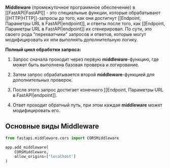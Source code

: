 **Middleware** (промежуточное программное обеспечение) в [[FastAPI|FastAPI]] - это специальные функции, которые обрабатывают [[HTTP|HTTP]]-запросы до того, как они достигнут [[Endpoint, Параметры URL в FastAPI|endpoint]], и ответы после того, как [[Endpoint, Параметры URL в FastAPI|endpoint]] их сгенерировал. По сути, это своего рода "перехватчики" запросов и ответов, которые могут модифицировать их или выполнять дополнительную логику.

**Полный цикл обработки запроса:**

1. Запрос сначала проходит через первую **middleware**-функцию, где может быть выполнена базовая проверка и логирование.

2. Затем запрос обрабатывается второй **middleware**-функцией для дополнительных проверок.

3. После этого запрос достигает конечного [[Endpoint, Параметры URL в FastAPI|endpoint]].

4. Ответ проходит обратный путь, при этом каждая **middleware** может модифицировать его.
## Основные виды Middleware


```Python
from fastapi.middleware.cors import CORSMiddleware

app.add_middleware(
	CORSMiddleware,
	allow_origins=['localhost']
)
```
